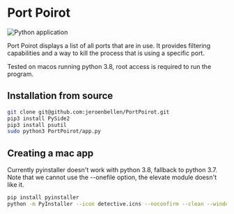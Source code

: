 # Port Poirot

![Python application](https://github.com/jeroenbellen/PortPoirot/workflows/Python%20application/badge.svg)

Port Poirot displays a list of all ports that are in use. It provides filtering capabilities and a way to kill the process
that is using a specific port.

Tested on macos running python 3.8, root access is required to run the program.

## Installation from source
```bash
git clone git@github.com:jeroenbellen/PortPoirot.git
pip3 install PySide2
pip3 install psutil
sudo python3 PortPoirot/app.py
```

## Creating a mac app
Currently pyinstaller doesn't work with python 3.8, fallback to python 3.7.
Note that we cannot use the --onefile option, the elevate module doesn't like it.
```bash
pip install pyinstaller
python -m PyInstaller --icon detective.icns --noconfirm --clean --windowed port_poirot.py
```
